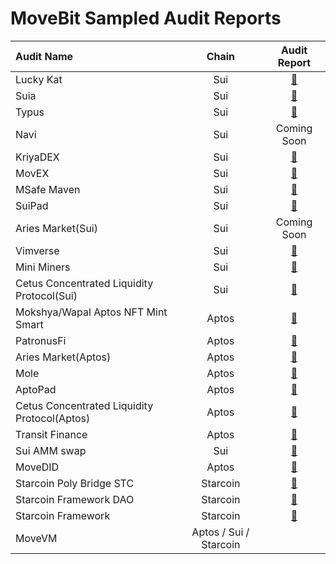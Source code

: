 # MoveBit Sampled Audit Reports

| Audit Name                        |   Chain   |                                  Audit Report                                   |
| :----------------------------- | :---------: | :-----------------------------------------------------------------------: |
| Lucky Kat        |     Sui     |     [📝](./reports/LuckyKat-Koban-Smart-Contract-Audit-Report.pdf)          |
| Suia        |     Sui     |     [📝](./reports/Suia-Smart-Contract-Audit-Report.pdf)          |
| Typus         |     Sui     |     [📝](./reports/Typus-Finance-Smart-Contract-Audit-Report.pdf)          |
| Navi        |     Sui     |     Coming Soon
| KriyaDEX        |     Sui     |     [📝](./reports/KriyaDEX-Smart-Contract-Audit-Report.pdf)          |
| MovEX        |     Sui     |     [📝](./reports/MovEx-Smart-Contract-Audit-Report.pdf)          |
| MSafe Maven        |     Sui     |     [📝](./reports/Maven-Smart-Contract-Audit-Report.pdf)          |
| SuiPad        |     Sui     |     [📝](./reports/SuiPad-Smart-Contract-Audit-Report.pdf)          |
| Aries Market(Sui)        |     Sui     |     Coming Soon
| Vimverse        |     Sui     |     [📝](./reports/Vimverse-Smart-Contract-Audit-Report.pdf)          |
| Mini Miners        |     Sui     |     [📝](./reports/Mini-Miners-Contract-Audit.pdf)          |
| Cetus Concentrated Liquidity Protocol(Sui)        |     Sui     |     [📝](./reports/Cetus-Concentrated-Liquidity-Protocol-Sui-Contract-Audit-Report.pdf)
| Mokshya/Wapal Aptos NFT Mint Smart        |     Aptos     |     [📝](./reports/Mokshya-Wapal-Aptos-NFT-Mint-Smart-Contract-Audit.pdf)          |
| PatronusFi        |     Aptos     |     [📝](./reports/PatronusFi-Contract-Audit-Report.pdf)          |
| Aries Market(Aptos)        |     Aptos     |     [📝](./reports/Aries-Market-Contracts-Audit-Report.pdf)          |
| Mole        |     Aptos     |     [📝](./reports/Mole-Aptos-Audit-Report.pdf)          |
| AptoPad        |     Aptos     |     [📝](./reports/AptoPad-Aptos-Contracts-Audit-Report.pdf)          |
| Cetus Concentrated Liquidity Protocol(Aptos)        |     Aptos     |     [📝](./reports/Cetus-Concentrated-Liquidity-Protocol-Aptos-Audit-Report.pdf)          |
| Transit Finance        |     Aptos     |     [📝](./reports/Transit-Finance-Audit-Report.pdf)          |
| Sui AMM swap        |     Sui     |     [📝](./reports/Sui-AMM-swap-Contracts-Audit-Report.pdf)          |
| MoveDID        |     Aptos     |     [📝](./reports/MoveDID-Aptos-Contracts-Audit-Report.pdf)          |
| Starcoin Poly Bridge STC        |     Starcoin     |     [📝](./reports/Starcoin-Poly-Bridge-STC-Contracts-Audit-Report.pdf)          |
| Starcoin Framework DAO        |     Starcoin     |     [📝](./reports/Starcoin-Framework-DAO-Audit-Report.pdf)          |
| Starcoin Framework        |     Starcoin     |     [📝](./reports/Starcoin-Framework-Audit-Report.pdf)          |
| MoveVM        |     Aptos / Sui / Starcoin     |             |

